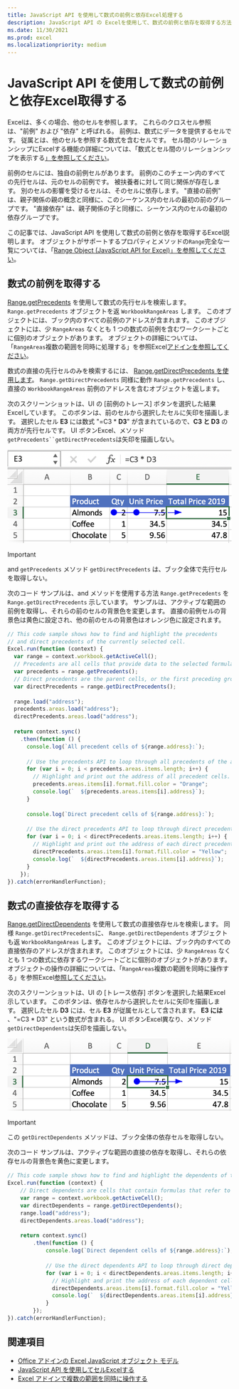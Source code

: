 ```yaml
---
title: JavaScript API を使用して数式の前例と依存Excel処理する
description: JavaScript API の Excelを使用して、数式の前例と依存を取得する方法について説明します。
ms.date: 11/30/2021
ms.prod: excel
ms.localizationpriority: medium
---
```


# <a name="get-formula-precedents-and-dependents-using-the-excel-javascript-api"></a>JavaScript API を使用して数式の前例と依存Excel取得する

Excelは、多くの場合、他のセルを参照します。 これらのクロスセル参照は、"前例" および "依存" と呼ばれる。 前例は、数式にデータを提供するセルです。 従属とは、他のセルを参照する数式を含むセルです。 セル間のリレーションシップにExcelする機能の詳細については、「数式とセル間のリレーションシップを表示する[」を参照してください](https://support.microsoft.com/office/a59bef2b-3701-46bf-8ff1-d3518771d507)。

前例のセルには、独自の前例セルがあります。 前例のこのチェーン内のすべての先行セルは、元のセルの前例です。 被扶養者に対して同じ関係が存在します。 別のセルの影響を受けるセルは、そのセルに依存します。 "直接の前例" は、親子関係の親の概念と同様に、このシーケンス内のセルの最初の前のグループです。 "直接依存" は、親子関係の子と同様に、シーケンス内のセルの最初の依存グループです。

この記事では、JavaScript API を使用して数式の前例と依存を取得するExcel説明します。 オブジェクトがサポートするプロパティとメソッドの`Range`完全な一覧については、「[Range Object (JavaScript API for Excel)」を参照してください](/javascript/api/excel/excel.range)。

## <a name="get-the-precedents-of-a-formula"></a>数式の前例を取得する

[Range.getPrecedents](/javascript/api/excel/excel.range#excel-excel-range-getprecedents-member(1)) を使用して数式の先行セルを検索します。 `Range.getPrecedents` オブジェクトを返 `WorkbookRangeAreas` します。 このオブジェクトには、ブック内のすべての前例のアドレスが含まれます。 このオブジェクトには、少 `RangeAreas` なくとも 1 つの数式の前例を含むワークシートごとに個別のオブジェクトがあります。 オブジェクトの詳細については、「`RangeAreas`複数の範囲を同時に処理する」を参照Excel[アドインを参照してください](excel-add-ins-multiple-ranges.md)。

数式の直接の先行セルのみを検索するには、 [Range.getDirectPrecedents を使用します](/javascript/api/excel/excel.range#excel-excel-range-getdirectprecedents-member(1))。 `Range.getDirectPrecedents` 同様に動作 `Range.getPrecedents` し、直接の `WorkbookRangeAreas` 前例のアドレスを含むオブジェクトを返します。

次のスクリーンショットは、UI の [前例のトレース] ボタンを選択した結果Excelしています。 このボタンは、前のセルから選択したセルに矢印を描画します。 選択したセル **E3** には数式 "=C3 * **D3**" が含まれているので、**C3 と D3** の両方が先行セルです。 UI ボタンExcel、メソッド`getPrecedents``getDirectPrecedents`は矢印を描画しない。

![UI の矢印トレースの先行セルExcelします。](../images/excel-ranges-trace-precedents.png)

> [!IMPORTANT]
> and `getPrecedents` メソッド `getDirectPrecedents` は、ブック全体で先行セルを取得しない。

次のコード サンプルは、and メソッドを使用する方法 `Range.getPrecedents` を `Range.getDirectPrecedents` 示しています。 サンプルは、アクティブな範囲の前例を取得し、それらの前のセルの背景色を変更します。 直接の前例セルの背景色は黄色に設定され、他の前のセルの背景色はオレンジ色に設定されます。

```js
// This code sample shows how to find and highlight the precedents 
// and direct precedents of the currently selected cell.
Excel.run(function (context) {
  var range = context.workbook.getActiveCell();
  // Precedents are all cells that provide data to the selected formula.
  var precedents = range.getPrecedents();
  // Direct precedents are the parent cells, or the first preceding group of cells that provide data to the selected formula.    
  var directPrecedents = range.getDirectPrecedents();

  range.load("address");
  precedents.areas.load("address");
  directPrecedents.areas.load("address");
  
  return context.sync()
    .then(function () {
      console.log(`All precedent cells of ${range.address}:`);
      
      // Use the precedents API to loop through all precedents of the active cell.
      for (var i = 0; i < precedents.areas.items.length; i++) {
        // Highlight and print out the address of all precedent cells.
        precedents.areas.items[i].format.fill.color = "Orange";
        console.log(`  ${precedents.areas.items[i].address}`);
      }

      console.log(`Direct precedent cells of ${range.address}:`);

      // Use the direct precedents API to loop through direct precedents of the active cell.
      for (var i = 0; i < directPrecedents.areas.items.length; i++) {
        // Highlight and print out the address of each direct precedent cell.
        directPrecedents.areas.items[i].format.fill.color = "Yellow";
        console.log(`  ${directPrecedents.areas.items[i].address}`);
      }
    });
}).catch(errorHandlerFunction);
```

## <a name="get-the-direct-dependents-of-a-formula"></a>数式の直接依存を取得する

[Range.getDirectDependents](/javascript/api/excel/excel.range#excel-excel-range-getdirectdependents-member(1)) を使用して数式の直接依存セルを検索します。 同様 `Range.getDirectPrecedents`に、 `Range.getDirectDependents` オブジェクトも返 `WorkbookRangeAreas` します。 このオブジェクトには、ブック内のすべての直接依存のアドレスが含まれます。 このオブジェクトには、少 `RangeAreas` なくとも 1 つの数式に依存するワークシートごとに個別のオブジェクトがあります。 オブジェクトの操作の詳細については、「`RangeAreas`複数の範囲を同時に操作する」を参照Excel[参照してください](excel-add-ins-multiple-ranges.md)。

次のスクリーンショットは、UI の [トレース依存] ボタンを選択した結果Excel示しています。 このボタンは、依存セルから選択したセルに矢印を描画します。 選択したセル **D3** には、セル **E3** が従属セルとして含されます。 **E3 には** 、"=C3 * D3" という数式が含まれる。 UI ボタンExcel異なり、メソッド`getDirectDependents`は矢印を描画しない。

![UI 内の依存セルをExcelします。](../images/excel-ranges-trace-dependents.png)

> [!IMPORTANT]
> この `getDirectDependents` メソッドは、ブック全体の依存セルを取得しない。

次のコード サンプルは、アクティブな範囲の直接の依存を取得し、それらの依存セルの背景色を黄色に変更します。

```js
// This code sample shows how to find and highlight the dependents of the currently selected cell.
Excel.run(function (context) {
    // Direct dependents are cells that contain formulas that refer to other cells.
    var range = context.workbook.getActiveCell();
    var directDependents = range.getDirectDependents();
    range.load("address");
    directDependents.areas.load("address");
    
    return context.sync()
        .then(function () {
            console.log(`Direct dependent cells of ${range.address}:`);
    
            // Use the direct dependents API to loop through direct dependents of the active cell.
            for (var i = 0; i < directDependents.areas.items.length; i++) {
              // Highlight and print the address of each dependent cell.
              directDependents.areas.items[i].format.fill.color = "Yellow";
              console.log(`  ${directDependents.areas.items[i].address}`);
            }
        });
}).catch(errorHandlerFunction);
```

## <a name="see-also"></a>関連項目

- [Office アドインの Excel JavaScript オブジェクト モデル](excel-add-ins-core-concepts.md)
- [JavaScript API を使用してセルExcelする](excel-add-ins-cells.md)
- [Excel アドインで複数の範囲を同時に操作する](excel-add-ins-multiple-ranges.md)
